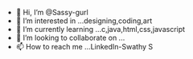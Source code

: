 - 👋 Hi, I’m @Sassy-gurl
- 👀 I’m interested in ...designing,coding,art
- 🌱 I’m currently learning ...c,java,html,css,javascript
- 💞️ I’m looking to collaborate on ...
- 📫 How to reach me ...LinkedIn-Swathy S

<!---
Sassy-gurl/Sassy-gurl is a ✨ unique ✨ repository because its `README.md` (this file) appears on your GitHub profile.
You can click the Preview link to take a look at your changes.
--->

